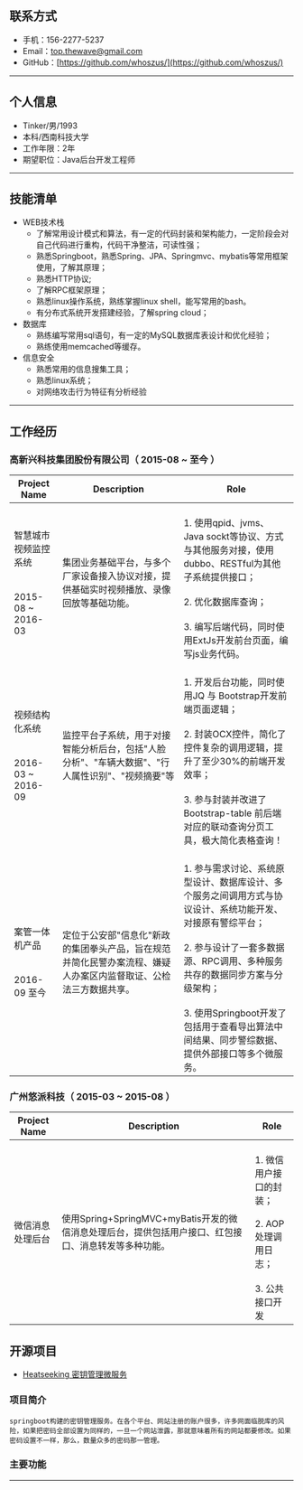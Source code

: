 ## 联系方式

- 手机：156-2277-5237
- Email：top.thewave@gmail.com
- GitHub：[https://github.com/whoszus/](https://github.com/whoszus/)

---
## 个人信息

 - Tinker/男/1993 
 - 本科/西南科技大学 
 - 工作年限：2年 
 - 期望职位：Java后台开发工程师

 ---
## 技能清单

- WEB技术栈
    - 了解常用设计模式和算法，有一定的代码封装和架构能力，一定阶段会对自己代码进行重构，代码干净整洁，可读性强；
    - 熟悉Springboot，熟悉Spring、JPA、Springmvc、mybatis等常用框架使用，了解其原理；
    - 熟悉HTTP协议;
    - 了解RPC框架原理；
    - 熟悉linux操作系统，熟练掌握linux shell，能写常用的bash。
    - 有分布式系统开发搭建经验，了解spring cloud；
- 数据库
    - 熟练编写常用sql语句，有一定的MySQL数据库表设计和优化经验；
    - 熟练使用memcached等缓存。
- 信息安全
    - 熟悉常用的信息搜集工具；
    - 熟悉linux系统；
    - 对网络攻击行为特征有分析经验
 
---

## 工作经历

### 高新兴科技集团股份有限公司（ 2015-08 ~ 至今 ）

Project Name | Description | Role
---|---|---
智慧城市视频监控系统 <br></br> <br> 2015-08 ~ 2016-03 </br> | 集团业务基础平台，与多个厂家设备接入协议对接，提供基础实时视频播放、录像回放等基础功能。| <br>1. 使用qpid、jvms、Java sockt等协议、方式与其他服务对接，使用dubbo、RESTful为其他子系统提供接口；</br> <br>2. 优化数据库查询；</br><br>3. 编写后端代码，同时使用ExtJs开发前台页面，编写js业务代码。</br>
视频结构化系统 <br></br> <br> 2016-03 ~ 2016-09 </br> | 监控平台子系统，用于对接智能分析后台，包括"人脸分析"、"车辆大数据"、"行人属性识别"、"视频摘要"等 | <br>1. 开发后台功能，同时使用JQ 与 Bootstrap开发前端页面逻辑； </br><br>2. 封装OCX控件，简化了控件复杂的调用逻辑，提升了至少30%的前端开发效率； </br><br>3. 参与封装并改进了Bootstrap-table 前后端对应的联动查询分页工具，极大简化表格查询！ </br>
案管一体机产品 <br></br> <br> 2016-09 至今 </br> | 定位于公安部"信息化"新政的集团拳头产品，旨在规范并简化民警办案流程、嫌疑人办案区内监督取证、公检法三方数据共享。| <br>1. 参与需求讨论、系统原型设计、数据库设计、多个服务之间调用方式与协议设计、系统功能开发、对接原有警综平台；</br> <br>2. 参与设计了一套多数据源、RPC调用、多种服务共存的数据同步方案与分级架构；</br><br>3. 使用Springboot开发了包括用于查看导出算法中间结果、同步警综数据、提供外部接口等多个微服务。 </br>


### 广州悠派科技（ 2015-03 ~ 2015-08 ）

Project Name | Description | Role
---|---|---
微信消息处理后台 | 使用Spring+SpringMVC+myBatis开发的微信消息处理后台，提供包括用户接口、红包接口、消息转发等多种功能。 | <br>1. 微信用户接口的封装；</br> <br>2. AOP处理调用日志；</br><br>3. 公共接口开发</br>


## 开源项目

- [Heatseeking 密钥管理微服务](https://github.com/whoszus/HeatSeeking)

### 项目简介 
    springboot构建的密钥管理服务。在各个平台、网站注册的账户很多，许多网面临脱库的风险，如果把密码全部设置为同样的，一旦一个网站泄露，那就意味着所有的网站都要修改。如果密码设置不一样，那么，数量众多的密码那一管理。
    
### 主要功能 


--- 